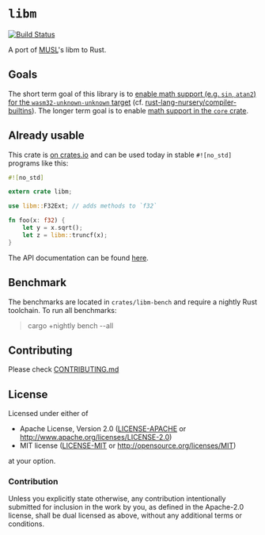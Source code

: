 # `libm`

[![Build Status](https://dev.azure.com/rust-lang/libm/_apis/build/status/rust-lang-nursery.libm?branchName=master)](https://dev.azure.com/rust-lang/libm/_build/latest?definitionId=7&branchName=master)

A port of [MUSL]'s libm to Rust.

[MUSL]: https://www.musl-libc.org/

## Goals

The short term goal of this library is to [enable math support (e.g. `sin`, `atan2`) for the
`wasm32-unknown-unknown` target][wasm] (cf. [rust-lang-nursery/compiler-builtins][pr]). The longer
term goal is to enable [math support in the `core` crate][core].

[wasm]: https://github.com/rust-lang-nursery/libm/milestone/1
[pr]: https://github.com/rust-lang-nursery/compiler-builtins/pull/248
[core]: https://github.com/rust-lang-nursery/libm/milestone/2

## Already usable

This crate is [on crates.io] and can be used today in stable `#![no_std]` programs like this:

[on crates.io]: https://crates.io/crates/libm

``` rust
#![no_std]

extern crate libm;

use libm::F32Ext; // adds methods to `f32`

fn foo(x: f32) {
    let y = x.sqrt();
    let z = libm::truncf(x);
}
```

The API documentation can be found [here](https://docs.rs/libm).

## Benchmark
[benchmark]: #benchmark

The benchmarks are located in `crates/libm-bench` and require a nightly Rust toolchain. 
To run all benchmarks:

> cargo +nightly bench --all

## Contributing

Please check [CONTRIBUTING.md](CONTRIBUTING.md)

## License

Licensed under either of

- Apache License, Version 2.0 ([LICENSE-APACHE](LICENSE-APACHE) or
  http://www.apache.org/licenses/LICENSE-2.0)
- MIT license ([LICENSE-MIT](LICENSE-MIT) or http://opensource.org/licenses/MIT)

at your option.

### Contribution

Unless you explicitly state otherwise, any contribution intentionally submitted for inclusion in the
work by you, as defined in the Apache-2.0 license, shall be dual licensed as above, without any
additional terms or conditions.
